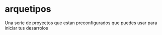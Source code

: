 # arquetipos
Una serie de proyectos que estan preconfigurados que puedes usar para iniciar tus desarrolos
